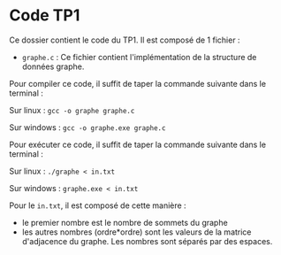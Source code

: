 # Code TP1
Ce dossier contient le code du TP1. Il est composé de 1 fichier :
* `graphe.c` : Ce fichier contient l'implémentation de la structure de données graphe.

Pour compiler ce code, il suffit de taper la commande suivante dans le terminal :

Sur linux : `gcc -o graphe graphe.c`

Sur windows : `gcc -o graphe.exe graphe.c`

Pour exécuter ce code, il suffit de taper la commande suivante dans le terminal :

Sur linux : `./graphe < in.txt`

Sur windows : `graphe.exe < in.txt`

Pour le `in.txt`, il est composé de cette manière :
* le premier nombre est le nombre de sommets du graphe
* les autres nombres (ordre*ordre) sont les valeurs de la matrice d'adjacence du graphe. Les nombres sont séparés par des espaces.
